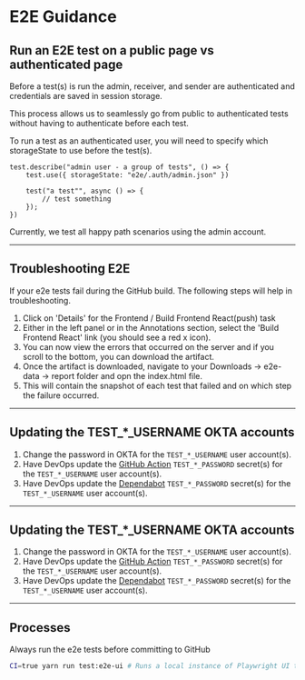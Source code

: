 # E2E Guidance

## Run an E2E test on a public page vs authenticated page

Before a test(s) is run the admin, receiver, and sender are authenticated and credentials are saved in session storage.

This process allows us to seamlessly go from public to authenticated tests without having to authenticate before each test.

To run a test as an authenticated user, you will need to specify which storageState to use before the test(s).

```
test.describe("admin user - a group of tests", () => {
    test.use({ storageState: "e2e/.auth/admin.json" })

    test("a test"", async () => {
        // test something
    });
})
```

Currently, we test all happy path scenarios using the admin account.

---

## Troubleshooting E2E

If your e2e tests fail during the GitHub build. The following steps will help in troubleshooting.

1. Click on 'Details' for the Frontend / Build Frontend React(push) task
2. Either in the left panel or in the Annotations section, select the 'Build Frontend React' link (you should see a red x icon).
3. You can now view the errors that occurred on the server and if you scroll to the bottom, you can download the artifact.
4. Once the artifact is downloaded, navigate to your Downloads -> e2e-data -> report folder and opn the index.html file.
5. This will contain the snapshot of each test that failed and on which step the failure occurred.

---

## Updating the TEST_*_USERNAME OKTA accounts

1. Change the password in OKTA for the `TEST_*_USERNAME` user account(s).
2. Have DevOps update the [GitHub Action](https://github.com/CDCgov/prime-reportstream/settings/secrets/actions) `TEST_*_PASSWORD` secret(s) for the `TEST_*_USERNAME` user account(s).
3. Have DevOps update the [Dependabot](https://github.com/CDCgov/prime-reportstream/settings/secrets/dependabot) `TEST_*_PASSWORD` secret(s) for the `TEST_*_USERNAME` user account(s).

---

## Updating the TEST\_\*\_USERNAME OKTA accounts

1. Change the password in OKTA for the `TEST_*_USERNAME` user account(s).
2. Have DevOps update the [GitHub Action](https://github.com/CDCgov/prime-reportstream/settings/secrets/actions) `TEST_*_PASSWORD` secret(s) for the `TEST_*_USERNAME` user account(s).
3. Have DevOps update the [Dependabot](https://github.com/CDCgov/prime-reportstream/settings/secrets/dependabot) `TEST_*_PASSWORD` secret(s) for the `TEST_*_USERNAME` user account(s).

---

## Processes

Always run the e2e tests before committing to GitHub

```bash
CI=true yarn run test:e2e-ui # Runs a local instance of Playwright UI that mimics GitHub integration
```